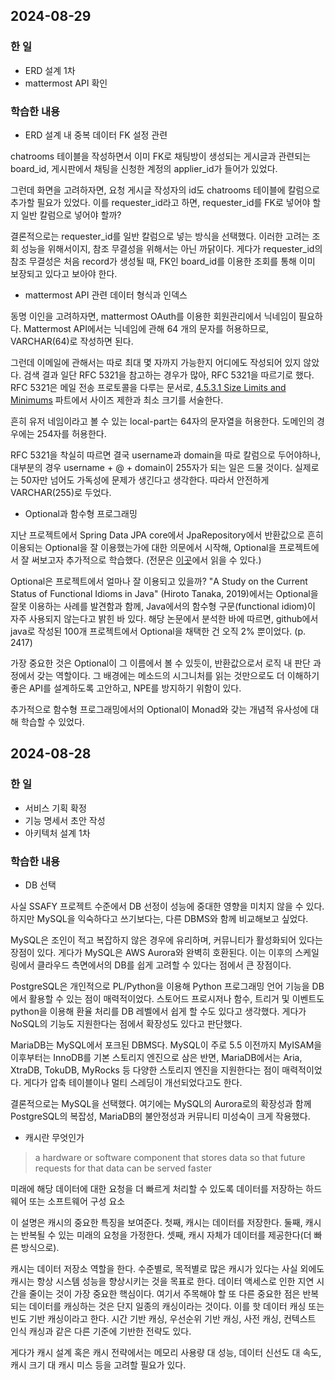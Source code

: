 ## 2024-08-29

### 한 일

- ERD 설계 1차
- mattermost API 확인

### 학습한 내용

- ERD 설계 내 중복 데이터 FK 설정 관련

chatrooms 테이블을 작성하면서 이미 FK로 채팅방이 생성되는 게시글과 관련되는 board_id, 게시판에서 채팅을 신청한 계정의 applier_id가 들어가 있었다.

그런데 화면을 고려하자면, 요청 게시글 작성자의 id도 chatrooms 테이블에 칼럼으로 추가할 필요가 있었다. 이를 requester_id라고 하면, requester_id를 FK로 넣어야 할 지 일반 칼럼으로 넣어야 할까?

결론적으로는 requester_id를 일반 칼럼으로 넣는 방식을 선택했다. 이러한 고려는 조회 성능을 위해서이지, 참조 무결성을 위해서는 아닌 까닭이다. 게다가 requester_id의 참조 무결성은 처음 record가 생성될 때, FK인 board_id를 이용한 조회를 통해 이미 보장되고 있다고 보아야 한다.

- mattermost API 관련 데이터 형식과 인덱스

동명 이인을 고려하자면, mattermost OAuth를 이용한 회원관리에서 닉네임이 필요하다. Mattermost API에서는 닉네임에 관해 64 개의 문자를 허용하므로, VARCHAR(64)로 작성하면 된다.

그런데 이메일에 관해서는 따로 최대 몇 자까지 가능한지 어디에도 작성되어 있지 않았다. 검색 결과 일단 RFC 5321을 참고하는 경우가 많아, RFC 5321을 따르기로 했다. RFC 5321은 메일 전송 프로토콜을 다루는 문서로, [4.5.3.1 Size Limits and Minimums](https://datatracker.ietf.org/doc/html/rfc5321#section-4.5.3.1.1) 파트에서 사이즈 제한과 최소 크기를 서술한다.

흔히 유저 네임이라고 볼 수 있는 local-part는 64자의 문자열을 허용한다. 도메인의 경우에는 254자를 허용한다.

RFC 5321을 착실히 따르면 결국 username과 domain을 따로 칼럼으로 두어야하나, 대부분의 경우 username + @ + domain이 255자가 되는 일은 드물 것이다. 실제로는 50자만 넘어도 가독성에 문제가 생긴다고 생각한다. 따라서 안전하게 VARCHAR(255)로 두었다.

- Optional과 함수형 프로그래밍

지난 프로젝트에서 Spring Data JPA core에서 JpaRepository에서 반환값으로 흔히 이용되는 Optional을 잘 이용했는가에 대한 의문에서 시작해, Optional을 프로젝트에서 잘 써보고자 추가적으로 학습했다. (전문은 [이곳](https://github.com/glenn-syj/more-effective-java/blob/glenn-syj/chapter_08/item55_%EC%86%90%EC%98%81%EC%A4%80_Optional%EA%B3%BC-%ED%95%A8%EC%88%98%ED%98%95-%ED%94%84%EB%A1%9C%EA%B7%B8%EB%9E%98%EB%B0%8D.md)에서 읽을 수 있다.)

Optional은 프로젝트에서 얼마나 잘 이용되고 있을까? "A Study on the Current Status of Functional Idioms in Java" (Hiroto Tanaka, 2019)에서는 Optional을 잘못 이용하는 사례를 발견함과 함께, Java에서의 함수형 구문(functional idiom)이 자주 사용되지 않는다고 밝힌 바 있다. 해당 논문에서 분석한 바에 따르면, github에서 java로 작성된 100개 프로젝트에서 Optional을 채택한 건 오직 2% 뿐이었다. (p. 2417)

가장 중요한 것은 Optional이 그 이름에서 볼 수 있듯이, 반환값으로서 로직 내 판단 과정에서 갖는 역할이다. 그 배경에는 메소드의 시그니처를 읽는 것만으로도 더 이해하기 좋은 API를 설계하도록 고안하고, NPE를 방지하기 위함이 있다.

추가적으로 함수형 프로그래밍에서의 Optional이 Monad와 갖는 개념적 유사성에 대해 학습할 수 있었다.

## 2024-08-28

### 한 일

- 서비스 기획 확정
- 기능 명세서 초안 작성
- 아키텍처 설계 1차

### 학습한 내용

- DB 선택

사실 SSAFY 프로젝트 수준에서 DB 선정이 성능에 중대한 영향을 미치지 않을 수 있다. 하지만 MySQL을 익숙하다고 쓰기보다는, 다른 DBMS와 함께 비교해보고 싶었다.

MySQL은 조인이 적고 복잡하지 않은 경우에 유리하며, 커뮤니티가 활성화되어 있다는 장점이 있다. 게다가 MySQL은 AWS Aurora와 완벽히 호환된다. 이는 이후의 스케일링에서 클라우드 측면에서의 DB를 쉽게 고려할 수 있다는 점에서 큰 장점이다.

PostgreSQL은 개인적으로 PL/Python을 이용해 Python 프로그래밍 언어 기능을 DB에서 활용할 수 있는 점이 매력적이었다. 스토어드 프로시저나 함수, 트리거 및 이벤트도 python을 이용해 환율 처리를 DB 레벨에서 쉽게 할 수도 있다고 생각했다. 게다가 NoSQL의 기능도 지원한다는 점에서 확장성도 있다고 판단했다.

MariaDB는 MySQL에서 포크된 DBMS다. MySQL이 주로 5.5 이전까지 MyISAM을 이후부터는 InnoDB를 기본 스토리지 엔진으로 삼은 반면, MariaDB에서는 Aria, XtraDB, TokuDB, MyRocks 등 다양한 스토리지 엔진을 지원한다는 점이 매력적이었다. 게다가 압축 테이블이나 멀티 스레딩이 개선되었다고도 한다.

결론적으로는 MySQL을 선택했다. 여기에는 MySQL의 Aurora로의 확장성과 함께 PostgreSQL의 복잡성, MariaDB의 불안정성과 커뮤니티 미성숙이 크게 작용했다.

- 캐시란 무엇인가

> a hardware or software component that stores data so that future requests for that data can be served faster

미래에 해당 데이터에 대한 요청을 더 빠르게 처리할 수 있도록 데이터를 저장하는 하드웨어 또는 소프트웨어 구성 요소

이 설명은 캐시의 중요한 특징을 보여준다. 첫째, 캐시는 데이터를 저장한다. 둘째, 캐시는 반복될 수 있는 미래의 요청을 가정한다. 셋째, 캐시 자체가 데이터를 제공한다(더 빠른 방식으로).

캐시는 데이터 저장소 역할을 한다. 수준별로, 목적별로 많은 캐시가 있다는 사실 외에도 캐시는 항상 시스템 성능을 향상시키는 것을 목표로 한다. 데이터 액세스로 인한 지연 시간을 줄이는 것이 가장 중요한 핵심이다. 여기서 주목해야 할 또 다른 중요한 점은 반복되는 데이터를 캐싱하는 것은 단지 일종의 캐싱이라는 것이다. 이를 핫 데이터 캐싱 또는 빈도 기반 캐싱이라고 한다. 시간 기반 캐싱, 우선순위 기반 캐싱, 사전 캐싱, 컨텍스트 인식 캐싱과 같은 다른 기준에 기반한 전략도 있다.

게다가 캐시 설계 혹은 캐시 전략에서는 메모리 사용량 대 성능, 데이터 신선도 대 속도, 캐시 크기 대 캐시 미스 등을 고려할 필요가 있다.
